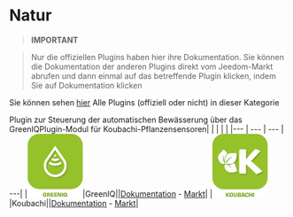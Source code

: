
# Natur


>**IMPORTANT**

>Nur die offiziellen Plugins haben hier ihre Dokumentation. Sie können die Dokumentation der anderen Plugins direkt vom Jeedom-Markt abrufen und dann einmal auf das betreffende Plugin klicken, indem Sie auf Dokumentation klicken


Sie können sehen [hier](https://market.jeedom.com/index.php?v=d&p=market&type=plugin&categorie=nature) Alle Plugins (offiziell oder nicht) in dieser Kategorie

Plugin zur Steuerung der automatischen Bewässerung über das GreenIQPlugin-Modul für Koubachi-Pflanzensensoren| | | | |
|--- | --- | --- | ---|
|<img src="greeniq/greeniq_icon.png" width="100" />|GreenIQ||[Dokumentation](greeniq/index.md) - [Markt](https://market.jeedom.com/index.php?v=d&p=market_display&id=1717)|
|<img src="koubachi/koubachi_icon.png" width="100" />|Koubachi||[Dokumentation](koubachi/index.md) - [Markt](https://market.jeedom.com/index.php?v=d&p=market_display&id=1012)|
